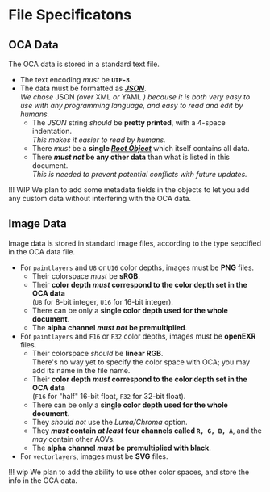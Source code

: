 # File Specificatons

## OCA Data

The OCA data is stored in a standard text file.

- The text encoding *must* be **`UTF-8`**.
- The data must be formatted as [***JSON***](https://en.wikipedia.org/wiki/JSON).  
    *We chose* JSON *(over* XML *or* YAML *) because it is both very easy to use with any programming language, and easy to read and edit by humans.*
    - The *JSON* string *should* be **pretty printed**, with a 4-space indentation.  
        *This makes it easier to read by humans.*
    - There *must* be a **single [*Root Object*](root.md)** which itself contains all data.
    - There ***must not* be any other data** than what is listed in this document.  
        *This is needed to prevent potential conflicts with future updates.*

!!! WIP
    We plan to add some metadata fields in the objects to let you add any custom data without interfering with the OCA data.

## Image Data

Image data is stored in standard image files, according to the type sepcified in the OCA data file.

- For `paintlayers` and `U8` or `U16` color depths, images must be **PNG** files.
    - Their colorspace *must* be **sRGB**.
    - Their **color depth *must* correspond to the color depth set in the OCA data**  
        (`U8` for 8-bit integer, `U16` for 16-bit integer).
    - There can be only a **single color depth used for the whole document**.
    - The **alpha channel *must not* be premultiplied**.
- For `paintlayers` and `F16` or `F32` color depths, images must be **openEXR** files.
    - Their colorspace *should* be **linear RGB**.  
        There's no way yet to specify the color space with OCA; you may add its name in the file name.
    - Their **color depth *must* correspond to the color depth set in the OCA data**  
        (`F16` for "half" 16-bit float, `F32` for 32-bit float).
    - There can be only a **single color depth used for the whole document**.
    - They *should not* use the *Luma/Chroma* option.
    - They ***must* contain *at least* four channels called `R, G, B, A`**, and the *may* contain other AOVs.
    - The **alpha channel *must* be premultiplied with black**.
- For `vectorlayers`, images must be **SVG** files.

!!! wip
    We plan to add the ability to use other color spaces, and store the info in the OCA data.
